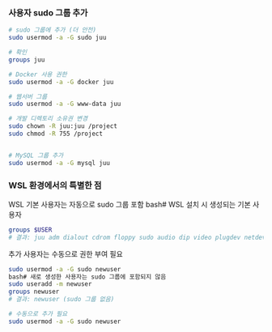 ### 사용자 sudo 그룹 추가 

```bash
# sudo 그룹에 추가 (더 안전)
sudo usermod -a -G sudo juu

# 확인
groups juu

# Docker 사용 권한
sudo usermod -a -G docker juu

# 웹서버 그룹
sudo usermod -a -G www-data juu

# 개발 디렉토리 소유권 변경
sudo chown -R juu:juu /project
sudo chmod -R 755 /project


# MySQL 그룹 추가
sudo usermod -a -G mysql juu
```


### WSL 환경에서의 특별한 점
WSL 기본 사용자는 자동으로 sudo 그룹 포함
bash# WSL 설치 시 생성되는 기본 사용자

```bash
groups $USER
# 결과: juu adm dialout cdrom floppy sudo audio dip video plugdev netdev
```
추가 사용자는 수동으로 권한 부여 필요
```bash
sudo usermod -a -G sudo newuser
bash# 새로 생성한 사용자는 sudo 그룹에 포함되지 않음
sudo useradd -m newuser
groups newuser
# 결과: newuser (sudo 그룹 없음)

# 수동으로 추가 필요
sudo usermod -a -G sudo newuser
```